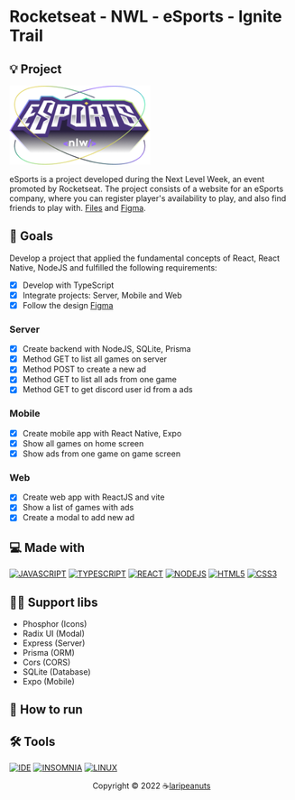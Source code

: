 # Rocketseat - NWL - eSports - Ignite Trail

## 💡 Project

<p align="left">
  <img src="./.github/logo.png" alt="start" width="250">
</p>

eSports is a project developed during the Next Level Week, an event promoted by Rocketseat. The project consists of a website for an eSports company, where you can register player's availability to play, and also find friends to play with. [Files](https://efficient-sloth-d85.notion.site/Ignite-18c1174738e54f1d8e742f794e210cd2) and [Figma](https://www.figma.com/proto/FWRSplMx3BaVsQCHNWR9rH/NLW-eSports-(Community)?node-id=0%3A1).

<!-- [Versão em português](./README-ptbr.md) -->

## 🎯 Goals

Develop a project that applied the fundamental concepts of React, React Native, NodeJS and fulfilled the following requirements:

- [x] Develop with TypeScript
- [x] Integrate projects: Server, Mobile and Web
- [x] Follow the design [Figma](https://www.figma.com/proto/FWRSplMx3BaVsQCHNWR9rH/NLW-eSports-(Community)?node-id=0%3A1)

### Server

- [x] Create backend with NodeJS, SQLite, Prisma
- [x] Method GET to list all games on server
- [x] Method POST to create a new ad
- [x] Method GET to list all ads from one game
- [x] Method GET to get discord user id from a ads

### Mobile

- [x] Create mobile app with React Native, Expo
- [x] Show all games on home screen
- [x] Show ads from one game on game screen

### Web

- [x] Create web app with ReactJS and vite
- [x] Show a list of games with ads
- [x] Create a modal to add new ad

<!-- ## 🥳 Web Application

<p align="left">
  <img src="./.github/tictactoe.gif" alt="start" width="250">
</p> -->

## 💻 Made with

[![JAVASCRIPT](https://img.shields.io/badge/JavaScript-F7DF1E?style=for-the-badge&logo=javascript&logoColor=black)](https://developer.mozilla.org/pt-BR/docs/Web/JavaScript)
[![TYPESCRIPT](https://img.shields.io/badge/TypeScript-007ACC?style=for-the-badge&logo=typescript&logoColor=white)](https://www.typescriptlang.org/)
[![REACT](https://img.shields.io/badge/React-20232A?style=for-the-badge&logo=react&logoColor=white)](https://pt-br.reactjs.org/)
[![NODEJS](https://img.shields.io/badge/NodeJS-44873D?style=for-the-badge&logo=nodejs&logoColor=white)](https://pt-br.reactjs.org/)
[![HTML5](https://img.shields.io/badge/HTML5-E34F26?style=for-the-badge&logo=html5&logoColor=white)](https://developer.mozilla.org/pt-BR/docs/Web/HTML)
[![CSS3](https://img.shields.io/badge/CSS3-1572B6?style=for-the-badge&logo=css3&logoColor=white)](https://developer.mozilla.org/pt-BR/docs/Web/CSS)

## 🦸‍♂️ Support libs

- Phosphor (Icons)
- Radix UI (Modal)
- Express (Server)
- Prisma (ORM)
- Cors (CORS)
- SQLite (Database)
- Expo (Mobile)

## 🚀 How to run

## 🛠️ Tools

[![IDE](https://img.shields.io/badge/Visual_studio_code-0078D4?style=for-the-badge&logo=visual%20studio%20code&logoColor=white)](https://code.visualstudio.com/)
[![INSOMNIA](https://img.shields.io/badge/Insomnia-000000?style=for-the-badge&logo=insomnia&logoColor=white)](https://pop.system76.com/)
[![LINUX](https://img.shields.io/badge/Linux-000000?style=for-the-badge&logo=linux&logoColor=white)](https://pop.system76.com/)

<p align="center">Copyright © 2022 ☕<a href="https://github.com/laripeanuts">laripeanuts</a></p>
